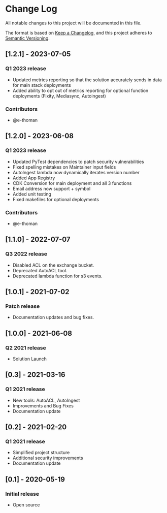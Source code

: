 # Change Log

All notable changes to this project will be documented in this file.

The format is based on [Keep a Changelog](https://keepachangelog.com/en/1.0.0/),
and this project adheres to [Semantic Versioning](https://semver.org/spec/v2.0.0.html).

## [1.2.1] - 2023-07-05

### Q1 2023 release

- Updated metrics reporting so that the solution accurately sends in data for main stack deployments
- Added ability to opt out of metrics reporting for optional function deployments (Fixity, Mediasync, Autoingest)

### Contributors

- @e-thoman

## [1.2.0] - 2023-06-08

### Q1 2023 release

- Updated PyTest dependencies to patch security vulnerabilities
- Fixed spelling mistakes on Maintainer input fields
- AutoIngest lambda now dynamically iterates version number
- Added App Registry
- CDK Conversion for main deployment and all 3 functions
- Email address now support + symbol
- Added unit testing
- Fixed makefiles for optional deployments

### Contributors

- @e-thoman

## [1.1.0] - 2022-07-07

### Q3 2022 release

- Disabled ACL on the exchange bucket.
- Deprecated AutoACL tool.
- Deprecated lambda function for s3 events.

## [1.0.1] - 2021-07-02

### Patch release

- Documentation updates and bug fixes.

## [1.0.0] - 2021-06-08

### Q2 2021 release

- Solution Launch

## [0.3] - 2021-03-16

### Q1 2021 release

- New tools: AutoACL, AutoIngest
- Improvements and Bug Fixes
- Documentation update

## [0.2] - 2021-02-20

### Q1 2021 release

- Simplified project structure
- Additional security improvements
- Documentation update

## [0.1] - 2020-05-19

### Initial release

- Open source
